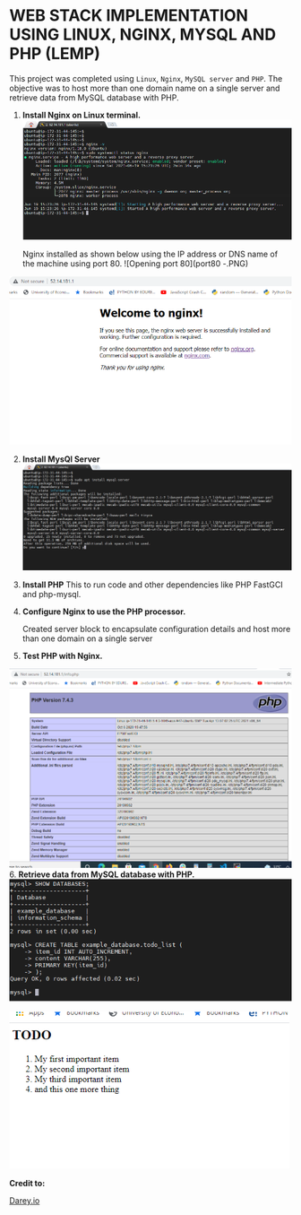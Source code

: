 # __WEB STACK IMPLEMENTATION USING LINUX, NGINX, MYSQL AND PHP (LEMP)__

This project was completed using `Linux`, `Nginx`, `MySQL server` and `PHP`. The objective was to host more than one domain name on a single server and retrieve data from MySQL database with PHP.

1. __Install Nginx on Linux terminal.__
![Nginx Installation](nginxx.PNG)

     Nginx installed as shown below using the IP address or DNS name of the machine using port 80. 
![Opening port 80](port80 -.PNG)

![Welcome to Nginx](welcometonginx.PNG)


2.  __Install MysQl Server__
![MySQL Server](mysql.PNG)

3. __Install PHP__ 
This to run code and other dependencies like PHP FastGCI and php-mysql. 
4. __Configure Nginx to use the PHP processor.__

    Created server block to encapsulate configuration details and host more than one 
domain on a single server
5. __Test PHP with Nginx.__

![php info](phpinfo.PNG)
6. __Retrieve data from MySQL database with PHP.__
![Database](db-lemp.PNG)

![Todo from DB](todo.PNG)

__Credit to:__

[Darey.io](https://darey.io)




